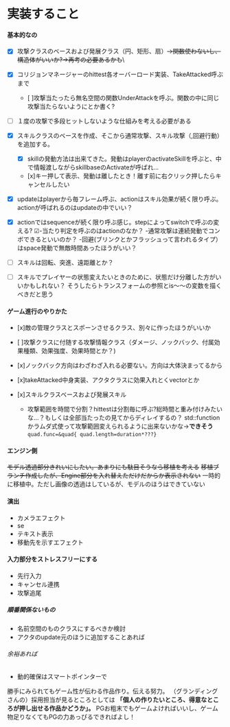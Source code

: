 ﻿# 実装すること

#### 基本的なの
- [x] 攻撃クラスのベースおよび発展クラス（円、矩形、扇）~~→関数使わないし、構造体がいいか?→再考の必要あるかも~~\

- [x] コリジョンマネージャーのhittest各オーバーロード実装、TakeAttacked呼ぶまで
	- [ ]攻撃当たったら無名空間の関数UnderAttackを呼ぶ。関数の中に同じ攻撃当たらないようにとか書く?
- [ ] １度の攻撃で多段ヒットしないような仕組みを考える必要がある
- [x] スキルクラスのベースを作成、そこから通常攻撃、スキル攻撃（,回避行動）を追加する。
  - [x] skillの発動方法は出来てきた。発動はplayerのactivateSkillを呼ぶと、中で情報渡しながらskillbaseのActivateが呼ばれ…
  - [x]キー押して表示、発動は離したとき！離す前に右クリック押したらキャンセルしたい
- [x] updateはplayerから毎フレーム呼ぶ、actionはスキル効果が続く限り呼ぶ。actionが呼ばれるのはupdateの中でいい？
- [x] actionではsequenceが続く限り呼ぶ感じ。stepによってswitchで呼ぶの変える?
  ☑-当たり判定を呼ぶのはactionのなか？
  -通常攻撃は連続発動でコンボできるといいのか？
  -回避(ブリンクとかフラッシュって言われるタイプ）はspace発動で無敵時間あったほうがいい？
- [ ] スキルは回転、突進、遠距離とか？
- [ ] スキルでプレイヤーの状態変えたいときのために、状態だけ分離した方がいいかもしれない？
		そうしたらトランスフォームの参照とis～～の変数を描くべきだと思う

#### ゲーム進行のやりかた

- [x]敵の管理クラスとスポーンさせるクラス、別々に作ったほうがいいか

- [ ]攻撃クラスに付随する攻撃情報クラス（ダメージ、ノックバック、付属効果種類、効果強度、効果時間とか？)
- [x]ノックバック方向はわざわざ入れる必要ない。方向は大体決まってるから
- [x]takeAttacked中身実装、アクタクラスに効果入れとくvectorとか

- [x]スキルクラスベースおよび発展スキル
  - 攻撃範囲を時間で分割？hittestは分割毎に呼ぶ?総時間と重み付けみたいな…？もしくは全部当たったの見てからディレイするの？
std::functionかラムダ式使って攻撃範囲変えられるように出来ないかな→**できそう**
`quad.func=&quad{ quad.length=duration*???}`

#### エンジン側
~~モデル透過部分きれいにしたい。あまりにも駄目そうなら移植を考える~~
~~移植ブランチ作成したが、Engine部分を入れ替えただけだからか表示されない~~
一時的に移植中。ただし画像の透過はしているが、モデルのほうはできていない

#### 演出
- カメラエフェクト
- se
- テキスト表示
- 移動先を示すエフェクト

#### 入力部分をストレスフリーにする
- 先行入力
- キャンセル連携
- 攻撃追尾

##### 順番関係ないもの
- 名前空間のものクラスにするべきか検討
- アクタのupdate元のほうに追加することあれば
###### 余裕あれば
- 動的確保はスマートポインターで


勝手にみられてもゲーム性が伝わる作品作り。伝える努力。
（グランディングさんの）採用担当が見るところとしては
**「個人の作りたいところ、得意なところが押し出せる作品かどうか」。**
PGお粗末でもゲームよければいいし、ゲーム物足りなくてもPGの力あっぴるできればよし！